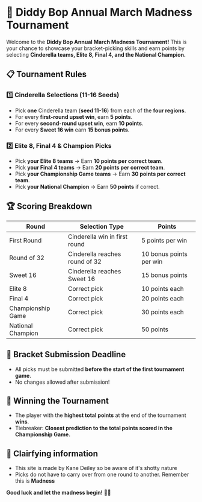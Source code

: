 # 🏀 Diddy Bop Annual March Madness Tournament  

Welcome to the **Diddy Bop Annual March Madness Tournament!** This is your chance to showcase your bracket-picking skills and earn points by selecting **Cinderella teams, Elite 8, Final 4, and the National Champion.**  

## 📋 **Tournament Rules**  

### **1️⃣ Cinderella Selections (11-16 Seeds)**
- Pick **one** Cinderella team (**seed 11-16**) from each of the **four regions**.  
- For every **first-round upset win**, earn **5 points**.  
- For every **second-round upset win**, earn **10 points**.  
- For every **Sweet 16 win** earn **15 bonus points**.  

### **2️⃣ Elite 8, Final 4 & Champion Picks**
- Pick **your Elite 8 teams** → Earn **10 points per correct team**.  
- Pick **your Final 4 teams** → Earn **20 points per correct team**.  
- Pick **your Championship Game teams** → Earn **30 points per correct team**.  
- Pick **your National Champion** → Earn **50 points** if correct.  

## 🏆 **Scoring Breakdown**
| Round | Selection Type | Points |
|--------|------------------|---------|
| First Round | Cinderella win in first round | 5 points per win |
| Round of 32 | Cinderella reaches round of 32 | 10 bonus points per win |
| Sweet 16 | Cinderella reaches Sweet 16 | 15 bonus points |
| Elite 8 | Correct pick | 10 points each |
| Final 4 | Correct pick | 20 points each |
| Championship Game | Correct pick | 30 points each |
| National Champion | Correct pick | 50 points |

## 📅 **Bracket Submission Deadline**
- All picks must be submitted **before the start of the first tournament game**.  
- No changes allowed after submission!  

## 🥇 **Winning the Tournament**
- The player with the **highest total points** at the end of the tournament **wins**.  
- Tiebreaker: **Closest prediction to the total points scored in the Championship Game.**  

## 🔎 **Clairfying information**
- This site is made by Kane Deiley so be aware of it's shotty nature
- Picks do not have to carry over from one round to another. Remember this is **Madness**

**Good luck and let the madness begin!** 🏀🔥  